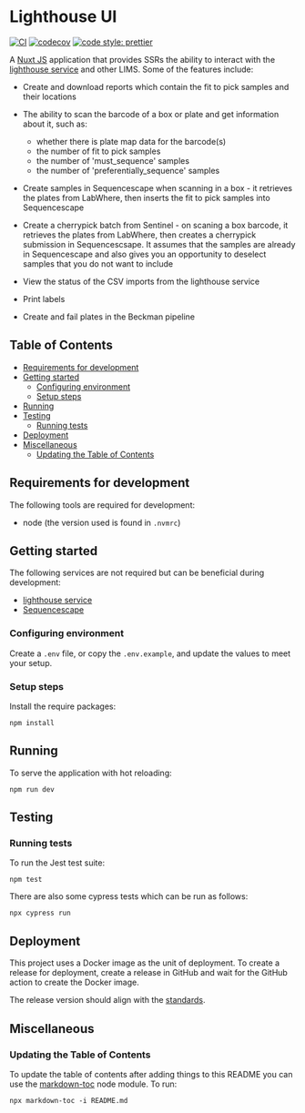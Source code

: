 # Lighthouse UI

[![CI](https://github.com/sanger/lighthouse-ui/actions/workflows/ci.yml/badge.svg)](https://github.com/sanger/lighthouse-ui/actions/workflows/ci.yml)
[![codecov](https://codecov.io/gh/sanger/lighthouse-ui/branch/develop/graph/badge.svg)](https://codecov.io/gh/sanger/lighthouse-ui)
[![code style: prettier](https://img.shields.io/badge/code_style-prettier-ff69b4.svg?style=flat-square)](https://github.com/prettier/prettier)

A [Nuxt JS](https://nuxtjs.org) application that provides SSRs the ability to interact with the [lighthouse service](https://github.com/sanger/lighthouse) and other LIMS. Some
of the features include:

- Create and download reports which contain the fit to pick samples and their locations
- The ability to scan the barcode of a box or plate and get information about it, such as:
  + whether there is plate map data for the barcode(s)
  + the number of fit to pick samples
  + the number of 'must_sequence' samples
  + the number of 'preferentially_sequence' samples
- Create samples in Sequencescape when scanning in a box - it retrieves the plates from LabWhere, then inserts the fit
to pick samples into Sequencescape

- Create a cherrypick batch from Sentinel - on scaning a box barcode, it retrieves the plates from LabWhere, then
creates a cherrypick submission in Sequencescsape. It assumes that the samples are already in Sequencescape and also
gives you an opportunity to deselect samples that you do not want to include
- View the status of the CSV imports from the lighthouse service
- Print labels
- Create and fail plates in the Beckman pipeline

## Table of Contents

<!-- toc -->

- [Requirements for development](#requirements-for-development)
- [Getting started](#getting-started)
  * [Configuring environment](#configuring-environment)
  * [Setup steps](#setup-steps)
- [Running](#running)
- [Testing](#testing)
  * [Running tests](#running-tests)
- [Deployment](#deployment)
- [Miscellaneous](#miscellaneous)
  * [Updating the Table of Contents](#updating-the-table-of-contents)

<!-- tocstop -->

## Requirements for development

The following tools are required for development:

- node (the version used is found in `.nvmrc`)

## Getting started

The following services are not required but can be beneficial during development:

- [lighthouse service](https://github.com/sanger/lighthouse)
- [Sequencescape](https://github.com/sanger/sequencescape)

### Configuring environment

Create a `.env` file, or copy the `.env.example`, and update the values to meet your setup.

### Setup steps

Install the require packages:

    npm install

## Running

To serve the application with hot reloading:

    npm run dev

## Testing

### Running tests

To run the Jest test suite:

    npm test

There are also some cypress tests which can be run as follows:

    npx cypress run

## Deployment

This project uses a Docker image as the unit of deployment. To create a release for deployment, create a release
in GitHub and wait for the GitHub action to create the Docker image.

The release version should align with the [standards](https://github.com/sanger/.github/blob/master/standards.md).

## Miscellaneous

### Updating the Table of Contents

To update the table of contents after adding things to this README you can use the [markdown-toc](https://github.com/jonschlinkert/markdown-toc)
node module. To run:

    npx markdown-toc -i README.md
